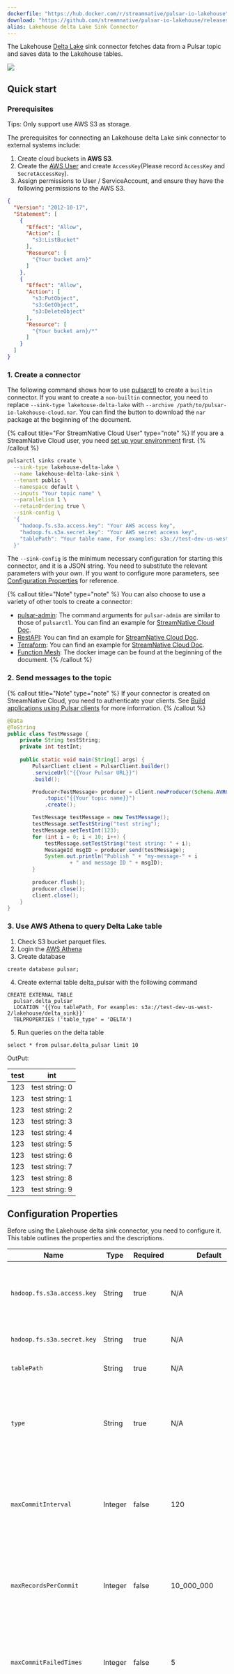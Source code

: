 ```yaml
---
dockerfile: "https://hub.docker.com/r/streamnative/pulsar-io-lakehouse"
download: "https://github.com/streamnative/pulsar-io-lakehouse/releases"
alias: Lakehouse delta Lake Sink Connector
---
```


The Lakehouse [Delta Lake](https://delta.io/) sink connector fetches data from a Pulsar topic and saves data to the Lakehouse tables.

![](/docs/lakehouse-sink.png)

## Quick start

### Prerequisites

Tips: Only support use AWS S3 as storage.

The prerequisites for connecting an Lakehouse delta Lake sink connector to external systems include:

1. Create cloud buckets in **AWS S3**.
2. Create the [AWS User](https://docs.aws.amazon.com/IAM/latest/UserGuide/id_users_create.html) and create `AccessKey`(Please record `AccessKey` and `SecretAccessKey`).
3. Assign permissions to User / ServiceAccount, and ensure they have the following permissions to the AWS S3.

```json
{
  "Version": "2012-10-17",
  "Statement": [
    {
      "Effect": "Allow",
      "Action": [
        "s3:ListBucket"
      ],
      "Resource": [
        "{Your bucket arn}"
      ]
    },
    {
      "Effect": "Allow",
      "Action": [
        "s3:PutObject",
        "s3:GetObject",
        "s3:DeleteObject"
      ],
      "Resource": [
        "{Your bucket arn}/*"
      ]
    }
  ]
}
```

### 1. Create a connector

The following command shows how to use [pulsarctl](https://github.com/streamnative/pulsarctl) to create a `builtin` connector. If you want to create a `non-builtin` connector,
you need to replace `--sink-type lakehouse-delta-lake` with `--archive /path/to/pulsar-io-lakehouse-cloud.nar`. You can find the button to download the `nar` package at the beginning of the document.

{% callout title="For StreamNative Cloud User" type="note" %}
If you are a StreamNative Cloud user, you need [set up your environment](https://docs.streamnative.io/docs/connector-setup) first.
{% /callout %}

```bash
pulsarctl sinks create \
  --sink-type lakehouse-delta-lake \
  --name lakehouse-delta-lake-sink \
  --tenant public \
  --namespace default \
  --inputs "Your topic name" \
  --parallelism 1 \
  --retainOrdering true \
  --sink-config \
  '{
    "hadoop.fs.s3a.access.key": "Your AWS access key", 
    "hadoop.fs.s3a.secret.key": "Your AWS secret access key",
    "tablePath": "Your table name, For examples: s3a://test-dev-us-west-2/lakehouse/delta_sink"
  }'
```

The `--sink-config` is the minimum necessary configuration for starting this connector, and it is a JSON string. You need to substitute the relevant parameters with your own.
If you want to configure more parameters, see [Configuration Properties](#configuration-properties) for reference.

{% callout title="Note" type="note" %}
You can also choose to use a variety of other tools to create a connector:
- [pulsar-admin](https://pulsar.apache.org/docs/3.1.x/io-use/): The command arguments for `pulsar-admin` are similar to those of `pulsarctl`. You can find an example for [StreamNative Cloud Doc](https://docs.streamnative.io/docs/connector-create#create-a-built-in-connector ).
- [RestAPI](https://pulsar.apache.org/sink-rest-api/?version=3.1.1): You can find an example for [StreamNative Cloud Doc](https://docs.streamnative.io/docs/connector-create#create-a-built-in-connector).
- [Terraform](https://github.com/hashicorp/terraform): You can find an example for [StreamNative Cloud Doc](https://docs.streamnative.io/docs/connector-create#create-a-built-in-connector).
- [Function Mesh](https://functionmesh.io/docs/connectors/run-connector): The docker image can be found at the beginning of the document.
  {% /callout %}

### 2. Send messages to the topic

{% callout title="Note" type="note" %}
If your connector is created on StreamNative Cloud, you need to authenticate your clients. See [Build applications using Pulsar clients](https://docs.streamnative.io/docs/qs-connect#jumpstart-for-beginners) for more information.
{% /callout %}

``` java
@Data
@ToString
public class TestMessage {
    private String testString;
    private int testInt;
 
    public static void main(String[] args) {
        PulsarClient client = PulsarClient.builder()
        .serviceUrl("{{Your Pulsar URL}}")
        .build();

        Producer<TestMessage> producer = client.newProducer(Schema.AVRO(TestMessage.class))
            .topic("{{Your topic name}}")
            .create();

        TestMessage testMessage = new TestMessage();
        testMessage.setTestString("test string");
        testMessage.setTestInt(123);
        for (int i = 0; i < 10; i++) {
            testMessage.setTestString("test string: " + i);
            MessageId msgID = producer.send(testMessage);
            System.out.println("Publish " + "my-message-" + i
                    + " and message ID " + msgID);
        }
        
        producer.flush();
        producer.close();
        client.close();  
    }
}
```

### 3. Use AWS Athena to query Delta Lake table
1. Check S3 bucket parquet files.
2. Login the [AWS Athena](https://aws.amazon.com/athena/)
3. Create database
```shell
create database pulsar;
```
4. Create external table delta_pulsar with the following command
```shell
CREATE EXTERNAL TABLE
  pulsar.delta_pulsar
  LOCATION '{{You tablePath, For examples: s3a://test-dev-us-west-2/lakehouse/delta_sink}}'
  TBLPROPERTIES ('table_type' = 'DELTA')
```
5. Run queries on the delta table
```shell
select * from pulsar.delta_pulsar limit 10
```
OutPut:

| test | int            |
|------|----------------|
| 123  | test string: 0 |
| 123  | test string: 1 |
| 123  | test string: 2 |
| 123  | test string: 3 |
| 123  | test string: 4 |
| 123  | test string: 5 |
| 123  | test string: 6 |
| 123  | test string: 7 |
| 123  | test string: 8 |
| 123  | test string: 9 |

## Configuration Properties

Before using the Lakehouse delta sink connector, you need to configure it. This table outlines the properties and the
descriptions.

| Name                       | Type         | Required | Default                     | Description                                                                                                  |
|----------------------------|--------------|----------|-----------------------------|--------------------------------------------------------------------------------------------------------------|
| `hadoop.fs.s3a.access.key` | String       | true     | N/A                         | The AWS S3 access key ID. It requires permission to write objects.                                           |
| `hadoop.fs.s3a.secret.key` | String       | true     | N/A                         | The AWS S3 secret access key.                                                                                |
| `tablePath`                | String       | true     | N/A                         | The path of the Delta table.                                                                                 |
| `type`                     | String       | true     | N/A                         | The type of the Lakehouse source connector. Available values: `hudi`, `iceberg`, and `delta`.                |
| `maxCommitInterval`        | Integer      | false    | 120                         | The maximum flush interval (in units of seconds) for each batch. By default, it is set to 120s.              |
| `maxRecordsPerCommit`      | Integer      | false    | 10_000_000                  | The maximum number of records for each batch to commit. By default, it is set to `10_000_000`.               |
| `maxCommitFailedTimes`     | Integer      | false    | 5                           | The maximum commit failure times until failing the process. By default, it is set to `5`.                    |
| `sinkConnectorQueueSize`   | Integer      | false    | 10_000                      | The maximum queue size of the Lakehouse sink connector to buffer records before writing to Lakehouse tables. |
| `partitionColumns`         | List<String> | false    | Collections.emptyList()     | The partition columns for Lakehouse tables.                                                                  |
| `compression`              | String       | false    | SNAPPY                      | The compression type of the Delta Parquet file. compression type. By default, it is set to `SNAPPY`.         |
| `deltaFileType`            | String       | false    | parquet                     | The type of the Delta file. By default, it is set to `parquet`.                                              |
| `appId`                    | String       | false    | pulsar-delta-sink-connector | The Delta APP ID. By default, it is set to `pulsar-delta-sink-connector`.                                    |

> For details about this connector's advanced features and configurations, see [Advanced features](#advanced-features).

## Advanced features

### Data format types

The Lakehouse sink connector provides multiple output format options, including Avro and Parquet. The default format is Parquet.
With the current implementation, there are some limitations for different formats:

This table lists the Pulsar Schema types supported by the writers.

| Pulsar Schema    | Writer: Avro | Writer: Parquet |
|------------------|--------------|-----------------|
| Primitive        | ✗            | ✗               |
| Avro             | ✔            | ✔               |
| Json             | ✔            | ✔               |
| Protobuf *       | ✗            | ✗               |
| ProtobufNative * | ✗            | ✗               |

> *: The Protobuf schema is based on the Avro schema. It uses Avro as an intermediate format, so it may not provide the best effort conversion.
>
> *: The ProtobufNative record holds the Protobuf descriptor and the message. When writing to Avro format, the connector uses [avro-protobuf](https://github.com/apache/avro/tree/master/lang/java/protobuf) to do the conversion.

